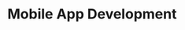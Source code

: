 ---
title: "Mobile App Development"
description: "This class looks up to generate the needed skills to design and develop technological solutions using mobile platforms. Therefore, specific topics as: mobile devices behaviour, mobile infraestructure, mobile environment infraestructure and the mobile development process, are studied through this course."

people:
  - marioLinares
  - sergioYodeb

term: 2018-10

layout: project
image: /img/project-images/event.png
---